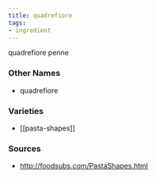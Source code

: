 ```yaml
---
title: quadrefiore
tags:
- ingredient
---
```

quadrefiore penne

### Other Names

* quadrefiore

### Varieties

* [[pasta-shapes]]

### Sources
* http://foodsubs.com/PastaShapes.html
